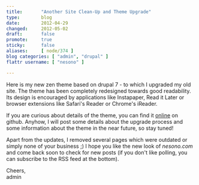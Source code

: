```yaml
---
title:       "Another Site Clean-Up and Theme Upgrade"
type:        blog
date:        2012-04-29
changed:     2012-05-02
draft:       false
promote:     true
sticky:      false
aliases:     [ node/374 ]
blog categories: [ "admin", "drupal" ]
flattr username: [ "nesono" ]

---
```


<!--more-->
Here is my new zen theme based on drupal 7 - to which I upgraded my old site. The theme has been completely redesigned towards good readability. Its design is encouraged by applications like Instapaper, Read it Later or browser extensions like Safari's Reader or Chrome's iReader.

<!--break-->
If you are curious about details of the theme, you can find it 
[online](https://github.com/nesono/nesono.drupal7 "github/nesono.drupal7") on github. Anyhow, I will post some details about the upgrade process and some information about the theme in the near future, so stay tuned!

Apart from the updates, I removed several pages which were outdated or simply none of your business ;) I hope you like the new look of *nesono.com* and come back soon to check for new posts (if you don't like polling, you can subscribe to the RSS feed at the bottom).

Cheers,  
admin
